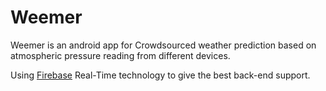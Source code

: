 # Weemer
Weemer is an android app for Crowdsourced weather prediction based on atmospheric pressure reading from different devices.

Using <a href="https://www.firebase.com/">Firebase</a> Real-Time technology to give the best back-end support.
